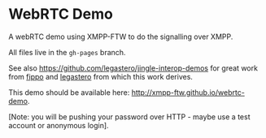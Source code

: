 WebRTC Demo
============

A webRTC demo using XMPP-FTW to do the signalling over XMPP.

All files live in the `gh-pages` branch.

See also https://github.com/legastero/jingle-interop-demos for great work from [fippo](https://github.com/fippo) and [legastero](https://github.com/legastero) from which this work derives.

This demo should be available here: http://xmpp-ftw.github.io/webrtc-demo. 

[Note: you will be pushing your password over HTTP - maybe use a test account or anonymous login].
